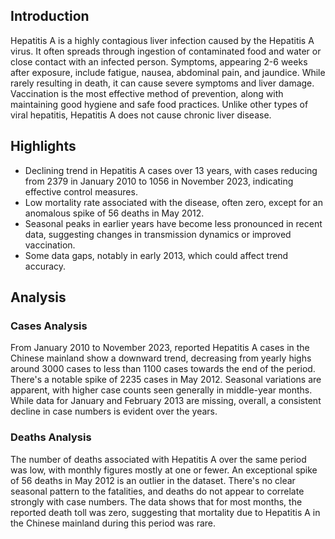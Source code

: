 ## Introduction

Hepatitis A is a highly contagious liver infection caused by the Hepatitis A virus. It often spreads through ingestion of contaminated food and water or close contact with an infected person. Symptoms, appearing 2-6 weeks after exposure, include fatigue, nausea, abdominal pain, and jaundice. While rarely resulting in death, it can cause severe symptoms and liver damage. Vaccination is the most effective method of prevention, along with maintaining good hygiene and safe food practices. Unlike other types of viral hepatitis, Hepatitis A does not cause chronic liver disease.
## Highlights

- Declining trend in Hepatitis A cases over 13 years, with cases reducing from 2379 in January 2010 to 1056 in November 2023, indicating effective control measures. <br/>
- Low mortality rate associated with the disease, often zero, except for an anomalous spike of 56 deaths in May 2012. <br/>
- Seasonal peaks in earlier years have become less pronounced in recent data, suggesting changes in transmission dynamics or improved vaccination. <br/>
- Some data gaps, notably in early 2013, which could affect trend accuracy. <br/>
## Analysis

### Cases Analysis
From January 2010 to November 2023, reported Hepatitis A cases in the Chinese mainland show a downward trend, decreasing from yearly highs around 3000 cases to less than 1100 cases towards the end of the period. There's a notable spike of 2235 cases in May 2012. Seasonal variations are apparent, with higher case counts seen generally in middle-year months. While data for January and February 2013 are missing, overall, a consistent decline in case numbers is evident over the years.

### Deaths Analysis
The number of deaths associated with Hepatitis A over the same period was low, with monthly figures mostly at one or fewer. An exceptional spike of 56 deaths in May 2012 is an outlier in the dataset. There's no clear seasonal pattern to the fatalities, and deaths do not appear to correlate strongly with case numbers. The data shows that for most months, the reported death toll was zero, suggesting that mortality due to Hepatitis A in the Chinese mainland during this period was rare.
